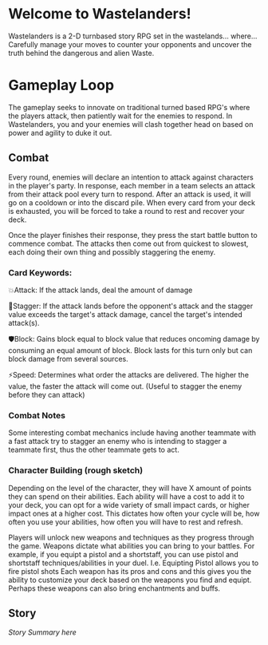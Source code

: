 # Welcome to Wastelanders!
Wastelanders is a 2-D turnbased story RPG set in the wastelands... where... 
Carefully manage your moves to counter your opponents and uncover the truth behind the dangerous and alien Waste.

# Gameplay Loop
The gameplay seeks to innovate on traditional turned based RPG's where the players attack, then patiently wait for the enemies to respond. In Wastelanders, you and your enemies will clash together head on based on power and agility to duke it out.

## Combat
Every round, enemies will declare an intention to attack against characters in the player's party.
In response, each member in a team selects an attack from their attack pool every turn to respond.
After an attack is used, it will go on a cooldown or into the discard pile.
When every card from your deck is exhausted, you will be forced to take a round to rest and recover your deck.

Once the player finishes their response, they press the start battle button to commence combat.
The attacks then come out from quickest to slowest, each doing their own thing and possibly staggering the enemy.
### Card Keywords:
💥Attack: If the attack lands, deal the amount of damage

💫Stagger: If the attack lands before the opponent's attack and the stagger value exceeds the target's attack damage, cancel the target's intended attack(s). 

🛡️Block: Gains block equal to block value that reduces oncoming damage by consuming an equal amount of block. Block lasts for this turn only but can block damage from several sources.

⚡Speed: Determines what order the attacks are delivered. The higher the value, the faster the attack will come out. (Useful to stagger the enemy before they can attack)

### Combat Notes

Some interesting combat mechanics include having another teammate with a fast attack try to stagger an enemy who is intending to stagger a teammate first, thus the other teammate gets to act.

### Character Building (rough sketch)
Depending on the level of the character, they will have X amount of points they can spend on their abilities.
Each ability will have a cost to add it to your deck, you can opt for a wide variety of small impact cards, or higher impact ones at a higher cost.
This dictates how often your cycle will be, how often you use your abilities, how often you will have to rest and refresh.

Players will unlock new weapons and techniques as they progress through the game.
Weapons dictate what abilities you can bring to your battles. 
For example, if you equipt a pistol and a shortstaff, you can use pistol and shortstaff techniques/abilities in your duel. I.e. Equipting Pistol allows you to fire pistol shots
Each weapon has its pros and cons and this gives you the ability to customize your deck based on the weapons you find and equipt. 
Perhaps these weapons can also bring enchantments and buffs.

## Story
*Story Summary here*


